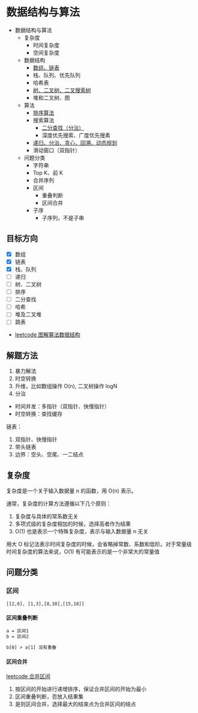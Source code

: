 # 数据结构与算法

- 数据结构与算法
  - 复杂度
    - 时间复杂度
    - 空间复杂度
  - 数据结构
    - [数组、链表](./底层存储结构：数组、链表.md)
    - 栈、队列、优先队列
    - 哈希表
    - [树、二叉树、二叉搜索树](./树和二叉树、堆和二叉堆.md)
    - 堆和二叉树、图
  - 算法
    - [排序算法](./排序算法.md)
    - 搜索算法
      - [二分查找（分治）](./二分查找.md)
      - 深度优先搜索、广度优先搜素
    - [递归、分治、贪心、回溯、动态规划](./递归分治、贪心、回溯、动态规划.md)
    - 滑动窗口（双指针）
  - 问题分类
    - 字符串
    - Top K、前 K
    - 合并序列
    - 区间
      - 重叠判断
      - 区间合并
    - 子序
      - 子序列，不是子串

## 目标方向

- [x] 数组
- [x] 链表
- [x] 栈、队列
- [ ] 递归
- [ ] 树、二叉树
- [ ] 排序
- [ ] 二分查找
- [ ] 哈希
- [ ] 堆及二叉堆
- [ ] 跳表
- [leetcode 图解算法数据结构](https://leetcode-cn.com/leetbook/detail/illustration-of-algorithm/)

## 解题方法

1. 暴力解法
2. 时空转换
3. 升维，比如数组操作 O(n), 二叉树操作 logN
4. 分治

- 时间并发：多指针（双指针、快慢指针）
- 时空转换：查找缓存

链表：
1. 双指针、快慢指针
2. 带头链表
3. 边界：空头、空尾、一二结点

## 复杂度

复杂度是一个关于输入数据量 n 的函数，用 O(n) 表示。

通常，复杂度的计算方法遵循以下几个原则：

1. 复杂度与具体的常系数无关
2. 多项式级的复杂度相加的时候，选择高者作为结果
3. O(1) 也是表示一个特殊复杂度，表示与输入数据量 n 无关


用大 O 标记法表示时间复杂度的时候，会省略掉常数、系数和低阶。对于常量级时间复杂度的算法来说，O(1) 有可能表示的是一个非常大的常量值

## 问题分类

### 区间

`[[2,6], [1,3],[8,10],[15,18]]`

#### 区间重叠判断

```txt
a = 区间1
b = 区间2

b[0] > a[1] 没有重叠
```

#### 区间合并

[leetcode 合并区间](https://leetcode-cn.com/problems/merge-intervals/)

1. 按区间的开始进行递增排序，保证合并区间的开始为最小
2. 区间重叠判断，否放入结果集
3. 是则区间合并，选择最大的结束点为合并区间的结点

